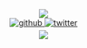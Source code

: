 <div align="center"><img src="https://github-readme-stats.vercel.app/api?username=iilegacyyii&show_icons=true&count_private=true&hide_border=true" align="center" /></div> 

<div align="center">
<a href="https://github.com/iilegacyyii" target="_blank">
<img src=https://img.shields.io/badge/github-%2324292e.svg?&style=for-the-badge&logo=github&logoColor=white alt=github style="margin-bottom: 5px;" />
</a>
<a href="https://twitter.com/0xLegacyy" target="_blank">
<img src=https://img.shields.io/badge/twitter-%2300acee.svg?&style=for-the-badge&logo=twitter&logoColor=white alt=twitter style="margin-bottom: 5px;" />
</a>
</div>  

<div align="center">
<img src="https://komarev.com/ghpvc/?username=iilegacyyii&style=flat-square" align="center">
</div>
